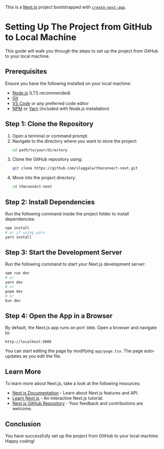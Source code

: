 This is a [Next.js](https://nextjs.org) project bootstrapped with [`create-next-app`](https://nextjs.org/docs/app/api-reference/cli/create-next-app).

# Setting Up The Project from GitHub to Local Machine

This guide will walk you through the steps to set up the project from GitHub to your local machine.

## Prerequisites
Ensure you have the following installed on your local machine:
- [Node.js](https://nodejs.org/) (LTS recommended)
- [Git](https://git-scm.com/)
- [VS Code](https://code.visualstudio.com/) or any preferred code editor
- [NPM](https://www.npmjs.com/) or [Yarn](https://yarnpkg.com/) (included with Node.js installation)

## Step 1: Clone the Repository
1. Open a terminal or command prompt.
2. Navigate to the directory where you want to store the project:
   ```sh
   cd path/to/your/directory
   ```
3. Clone the GitHub repository using:
   ```sh
   git clone https://github.com/slaggala/theconnect-next.git
   ```
4. Move into the project directory:
   ```sh
   cd theconnect-next
   ```

## Step 2: Install Dependencies
Run the following command inside the project folder to install dependencies:
```sh
npm install
# or if using yarn
yarn install
```

## Step 3: Start the Development Server
Run the following command to start your Next.js development server:
```sh
npm run dev
# or
yarn dev
# or
pnpm dev
# or
bun dev
```

## Step 4: Open the App in a Browser
By default, the Next.js app runs on port `3000`. Open a browser and navigate to:
```
http://localhost:3000
```

You can start editing the page by modifying `app/page.tsx`. The page auto-updates as you edit the file.


## Learn More
To learn more about Next.js, take a look at the following resources:
- [Next.js Documentation](https://nextjs.org/docs) - Learn about Next.js features and API.
- [Learn Next.js](https://nextjs.org/learn) - An interactive Next.js tutorial.
- [Next.js GitHub Repository](https://github.com/vercel/next.js) - Your feedback and contributions are welcome.


## Conclusion
You have successfully set up the project from GitHub to your local machine. Happy coding!


